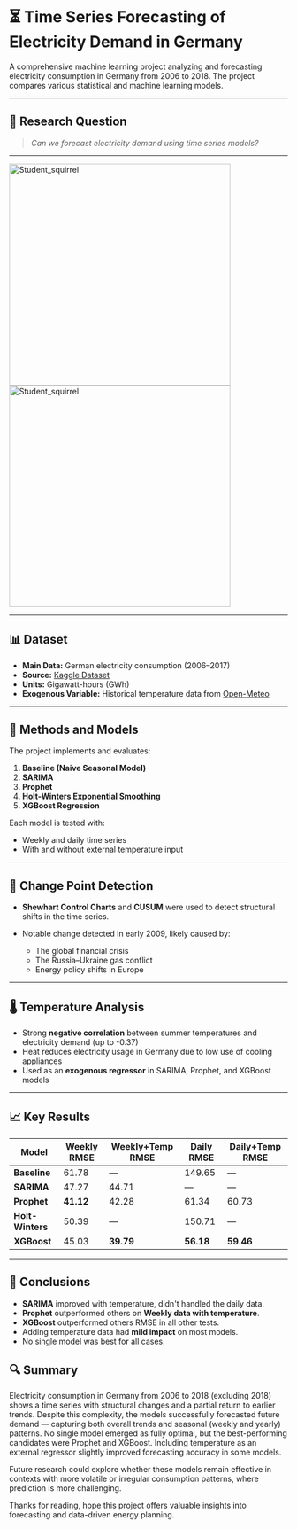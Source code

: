 # ⏳ Time Series Forecasting of Electricity Demand in Germany

A comprehensive machine learning project analyzing and forecasting electricity consumption in Germany from 2006 to 2018. The project compares various statistical and machine learning models.

---

## 📌 Research Question

> *Can we forecast electricity demand using time series models?*

---
<img src="[https://github.com/user-attachments/assets/dd04f810-2ce1-4311-8404-6ac89d66384e]" alt="Student_squirrel" width="400"/>

<img src="(https://github.com/user-attachments/assets/dd04f810-2ce1-4311-8404-6ac89d66384e)" alt="Student_squirrel" width="400"/>

---

## 📊 Dataset
* **Main Data:** German electricity consumption (2006–2017)
* **Source:** [Kaggle Dataset](https://www.kaggle.com/datasets/mvianna10/germany-electricity-power-for-20062017)
* **Units:** Gigawatt-hours (GWh)
* **Exogenous Variable:** Historical temperature data from [Open-Meteo](https://open-meteo.com/en/docs/historical-weather-api)

---

## 🧠 Methods and Models

The project implements and evaluates:

1. **Baseline (Naive Seasonal Model)**
2. **SARIMA**
3. **Prophet**
4. **Holt-Winters Exponential Smoothing**
5. **XGBoost Regression**

Each model is tested with:

* Weekly and daily time series
* With and without external temperature input

---

## 🔬 Change Point Detection

* **Shewhart Control Charts** and **CUSUM** were used to detect structural shifts in the time series.
* Notable change detected in early 2009, likely caused by:

  * The global financial crisis
  * The Russia–Ukraine gas conflict
  * Energy policy shifts in Europe

---

## 🌡️ Temperature Analysis

* Strong **negative correlation** between summer temperatures and electricity demand (up to -0.37)
* Heat reduces electricity usage in Germany due to low use of cooling appliances
* Used as an **exogenous regressor** in SARIMA, Prophet, and XGBoost models

---

## 📈 Key Results

| Model            | Weekly RMSE | Weekly+Temp RMSE | Daily RMSE | Daily+Temp RMSE |
| ---------------- | ----------- | ---------------- | ---------- | --------------- |
| **Baseline**     | 61.78       | —                | 149.65     | —               |
| **SARIMA**       | 47.27       | 44.71            | —          | —               |
| **Prophet**      | **41.12**   | 42.28            | 61.34      | 60.73           |
| **Holt-Winters** | 50.39       | —                | 150.71     | —               |
| **XGBoost**      | 45.03       | **39.79**        | **56.18**  | **59.46**       |

---

## 🧾 Conclusions

* **SARIMA**  improved with temperature, didn't handled the daily data.
* **Prophet** outperformed others on **Weekly data with temperature**.
* **XGBoost** outperformed others RMSE in all other tests.
* Adding temperature data had **mild impact** on most models.
* No single model was best for all cases.

## 🔍 Summary
Electricity consumption in Germany from 2006 to 2018 (excluding 2018) shows a time series with structural changes and a partial return to earlier trends. Despite this complexity, the models successfully forecasted future demand — capturing both overall trends and seasonal (weekly and yearly) patterns. No single model emerged as fully optimal, but the best-performing candidates were Prophet and XGBoost. Including temperature as an external regressor slightly improved forecasting accuracy in some models.

Future research could explore whether these models remain effective in contexts with more volatile or irregular consumption patterns, where prediction is more challenging.

Thanks for reading, hope this project offers valuable insights into forecasting and data-driven energy planning.

